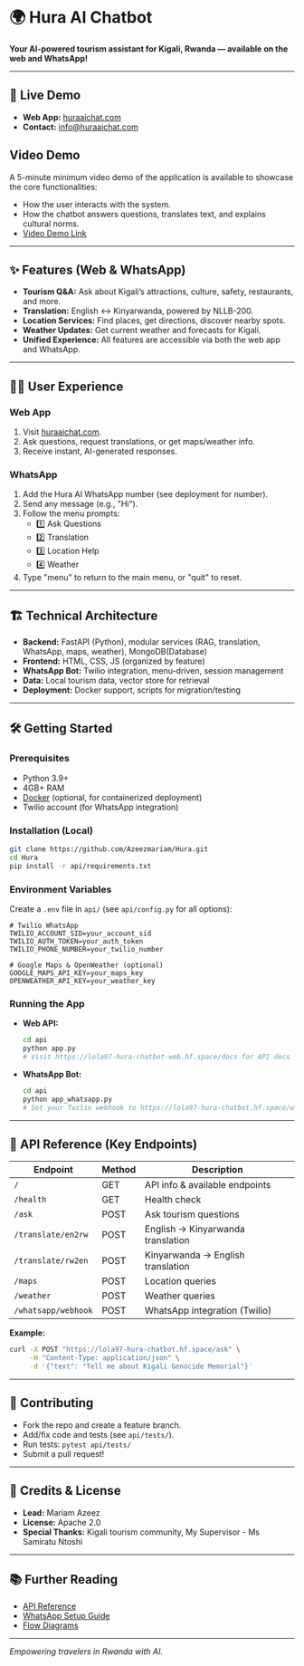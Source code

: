 # 🌍 Hura AI Chatbot

**Your AI-powered tourism assistant for Kigali, Rwanda — available on the web and WhatsApp!**

---

## 🚀 Live Demo

- **Web App:** [huraaichat.com](https://huraaichat.com)
- **Contact:** info@huraaichat.com

## Video Demo

A 5-minute minimum video demo of the application is available to showcase the core functionalities:

- How the user interacts with the system.
- How the chatbot answers questions, translates text, and explains cultural norms.
- [Video Demo Link](https://drive.google.com/drive/folders/1BQ2yAP6d5eGcBhZacCWorZS2LvhQQWA8?usp=sharing)

---

## ✨ Features (Web & WhatsApp)

- **Tourism Q&A:** Ask about Kigali’s attractions, culture, safety, restaurants, and more.
- **Translation:** English ↔ Kinyarwanda, powered by NLLB-200.
- **Location Services:** Find places, get directions, discover nearby spots.
- **Weather Updates:** Get current weather and forecasts for Kigali.
- **Unified Experience:** All features are accessible via both the web app and WhatsApp.

---

## 🧑‍💻 User Experience

### Web App

1. Visit [huraaichat.com](https://huraaichat.com).
2. Ask questions, request translations, or get maps/weather info.
3. Receive instant, AI-generated responses.

### WhatsApp

1. Add the Hura AI WhatsApp number (see deployment for number).
2. Send any message (e.g., "Hi").
3. Follow the menu prompts:
   - 1️⃣ Ask Questions
   - 2️⃣ Translation
   - 3️⃣ Location Help
   - 4️⃣ Weather
4. Type "menu" to return to the main menu, or "quit" to reset.

---

## 🏗️ Technical Architecture

- **Backend:** FastAPI (Python), modular services (RAG, translation, WhatsApp, maps, weather), MongoDB(Database)
- **Frontend:** HTML, CSS, JS (organized by feature)
- **WhatsApp Bot:** Twilio integration, menu-driven, session management
- **Data:** Local tourism data, vector store for retrieval
- **Deployment:** Docker support, scripts for migration/testing

---

## 🛠️ Getting Started

### Prerequisites

- Python 3.9+
- 4GB+ RAM
- [Docker](https://www.docker.com/) (optional, for containerized deployment)
- Twilio account (for WhatsApp integration)

### Installation (Local)

```bash
git clone https://github.com/Azeezmariam/Hura.git
cd Hura
pip install -r api/requirements.txt
```

### Environment Variables

Create a `.env` file in `api/` (see `api/config.py` for all options):

```
# Twilio WhatsApp
TWILIO_ACCOUNT_SID=your_account_sid
TWILIO_AUTH_TOKEN=your_auth_token
TWILIO_PHONE_NUMBER=your_twilio_number

# Google Maps & OpenWeather (optional)
GOOGLE_MAPS_API_KEY=your_maps_key
OPENWEATHER_API_KEY=your_weather_key
```

### Running the App

- **Web API:**
  ```bash
  cd api
  python app.py
  # Visit https://lola97-hura-chatbot-web.hf.space/docs for API docs
  ```
- **WhatsApp Bot:**
  ```bash
  cd api
  python app_whatsapp.py
  # Set your Twilio webhook to https://lola97-hura-chatbot.hf.space/whatsapp/webhook
  ```

---

## 📡 API Reference (Key Endpoints)

| Endpoint            | Method | Description                       |
| ------------------- | ------ | --------------------------------- |
| `/`                 | GET    | API info & available endpoints    |
| `/health`           | GET    | Health check                      |
| `/ask`              | POST   | Ask tourism questions             |
| `/translate/en2rw`  | POST   | English → Kinyarwanda translation |
| `/translate/rw2en`  | POST   | Kinyarwanda → English translation |
| `/maps`             | POST   | Location queries                  |
| `/weather`          | POST   | Weather queries                   |
| `/whatsapp/webhook` | POST   | WhatsApp integration (Twilio)     |

**Example:**

```bash
curl -X POST "https://lola97-hura-chatbot.hf.space/ask" \
     -H "Content-Type: application/json" \
     -d '{"text": "Tell me about Kigali Genocide Memorial"}'
```

---

## 🤝 Contributing

- Fork the repo and create a feature branch.
- Add/fix code and tests (see `api/tests/`).
- Run tests: `pytest api/tests/`
- Submit a pull request!

---

## 📝 Credits & License

- **Lead:** Mariam Azeez
- **License:** Apache 2.0
- **Special Thanks:** Kigali tourism community, My Supervisor - Ms Samiratu Ntoshi

---

## 📚 Further Reading

- [API Reference](api/docs/API_REFERENCE.md)
- [WhatsApp Setup Guide](api/docs/WHATSAPP_SETUP_GUIDE.md)
- [Flow Diagrams](api/docs/WHATSAPP_FLOW_DIAGRAM.md)

---

_Empowering travelers in Rwanda with AI._
